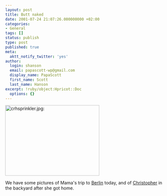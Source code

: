 ```yaml
---
layout: post
title: Butt naked
date: 2001-07-24 21:07:26.000000000 +02:00
categories:
- General
tags: []
status: publish
type: post
published: true
meta:
  aktt_notify_twitter: 'yes'
author:
  login: shanson
  email: papascott-wp@gmail.com
  display_name: PapaScott
  first_name: Scott
  last_name: Hanson
excerpt: !ruby/object:Hpricot::Doc
  options: {}
---
```

<p><img src="https://www.papascott.de/wordpress/wp-content/uploads/2001/07/crhsprinkler.jpg" height="225" width="300" border="0" alt="crhsprinkler.jpg: " /></p>
<p>We have some pictures of Mama's trip to <a href="http://www.shcon.com/index.php?album=2001%2F20010724-berlin&dispsize=512&start=0">Berlin</a> today, and of <a href="http://www.shcon.com/index.php?album=2001%2F20010724-crh&dispsize=512&start=0">Christopher</a> in the backyard after she got home.</p>
